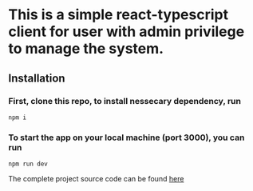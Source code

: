 # This is a simple react-typescript client for user with admin privilege to manage the system.

## Installation
### First,  clone this repo, to install nessecary dependency, run
```
npm i
```
### To start the app on your local machine (port 3000), you can run
```
npm run dev
```

The complete project source code can be found [here](https://github.com/thanhkowibu/DB-Lab-20232)
